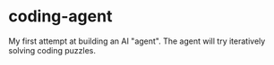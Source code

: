 # coding-agent
My first attempt at building an AI "agent". The agent will try iteratively solving coding puzzles.
